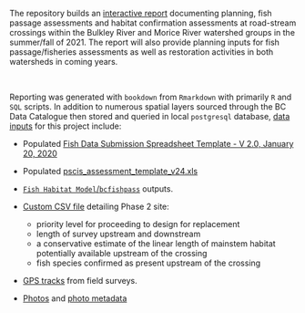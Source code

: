 The repository builds an [interactive report](https://newgraphenvironment.github.io/fish_passage_skeena_2021_reporting/) documenting planning, fish passage assessments and habitat confirmation assessments at road-stream crossings within the Bulkley River and Morice River watershed groups in the summer/fall of 2021. The report will also provide planning inputs for fish passage/fisheries assessments as well as restoration activities in both watersheds in coming years.

<br>

Reporting was generated with `bookdown` from `Rmarkdown` with primarily `R` and `SQL` scripts. In addition to numerous spatial layers sourced through the BC Data Catalogue then stored and queried in local `postgresql` database, [data inputs](https://github.com/NewGraphEnvironment/fish_passage_skeena_2021_reporting/tree/master/data) for this project include: 

 + Populated [Fish Data Submission Spreadsheet Template - V 2.0, January 20, 2020 ](https://www2.gov.bc.ca/gov/content/environment/plants-animals-ecosystems/fish/fish-and-fish-habitat-data-information/fish-data-submission/submit-fish-data#submitfish) 

 + Populated [pscis_assessment_template_v24.xls](https://www2.gov.bc.ca/gov/content/environment/plants-animals-ecosystems/fish/aquatic-habitat-management/fish-passage/fish-passage-technical/assessment-projects)
 
 
 + [`Fish Habitat Model`/`bcfishpass`](https://github.com/smnorris/bcfishpass) outputs.


 + [Custom CSV file](https://github.com/NewGraphEnvironment/fish_passage_skeena_2021_reporting/blob/master/data/habitat_confirmations_priorities.csv) detailing Phase 2 site:
     - priority level for proceeding to design for replacement
     - length of survey upstream and downstream
     - a conservative estimate of the linear length of mainstem habitat potentially available upstream of the crossing 
     - fish species confirmed as present upstream of the crossing

 + [GPS tracks](https://github.com/NewGraphEnvironment/fish_passage_skeena_2021_reporting/tree/master/data/habitat_confirmation_tracks.gpx) from field surveys.  

 + [Photos](https://github.com/NewGraphEnvironment/fish_passage_skeena_2021_reporting/tree/master/data/photos) and [photo metadata](https://github.com/NewGraphEnvironment/fish_passage_skeena_2021_reporting/tree/master/data/photo_metadata.csv)
